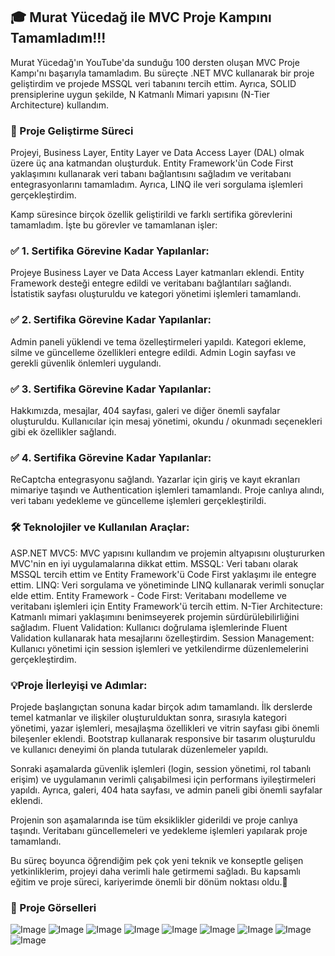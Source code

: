 ## 🎓 Murat Yücedağ ile MVC Proje Kampını Tamamladım!!!

Murat Yücedağ'ın YouTube'da sunduğu 100 dersten oluşan MVC Proje Kampı'nı başarıyla tamamladım. Bu süreçte .NET MVC kullanarak bir proje geliştirdim ve projede MSSQL veri tabanını tercih ettim. Ayrıca, SOLID prensiplerine uygun şekilde, N Katmanlı Mimari yapısını (N-Tier Architecture) kullandım.

### 🚀 Proje Geliştirme Süreci

Projeyi, Business Layer, Entity Layer ve Data Access Layer (DAL) olmak üzere üç ana katmandan oluşturduk. Entity Framework'ün Code First yaklaşımını kullanarak veri tabanı bağlantısını sağladım ve veritabanı entegrasyonlarını tamamladım. Ayrıca, LINQ ile veri sorgulama işlemleri gerçekleştirdim.

Kamp süresince birçok özellik geliştirildi ve farklı sertifika görevlerini tamamladım. İşte bu görevler ve tamamlanan işler:

### ✅ 1. Sertifika Görevine Kadar Yapılanlar:

Projeye Business Layer ve Data Access Layer katmanları eklendi.
Entity Framework desteği entegre edildi ve veritabanı bağlantıları sağlandı.
İstatistik sayfası oluşturuldu ve kategori yönetimi işlemleri tamamlandı.

### ✅ 2. Sertifika Görevine Kadar Yapılanlar:

Admin paneli yüklendi ve tema özelleştirmeleri yapıldı.
Kategori ekleme, silme ve güncelleme özellikleri entegre edildi.
Admin Login sayfası ve gerekli güvenlik önlemleri uygulandı.

### ✅ 3. Sertifika Görevine Kadar Yapılanlar:

Hakkımızda, mesajlar, 404 sayfası, galeri ve diğer önemli sayfalar oluşturuldu.
Kullanıcılar için mesaj yönetimi, okundu / okunmadı seçenekleri gibi ek özellikler sağlandı.

### ✅ 4. Sertifika Görevine Kadar Yapılanlar:

ReCaptcha entegrasyonu sağlandı.
Yazarlar için giriş ve kayıt ekranları mimariye taşındı ve Authentication işlemleri tamamlandı.
Proje canlıya alındı, veri tabanı yedekleme ve güncelleme işlemleri gerçekleştirildi.

### 🛠️ Teknolojiler ve Kullanılan Araçlar:

ASP.NET MVC5: MVC yapısını kullandım ve projemin altyapısını oluştururken MVC'nin en iyi uygulamalarına dikkat ettim.
MSSQL: Veri tabanı olarak MSSQL tercih ettim ve Entity Framework'ü Code First yaklaşımı ile entegre ettim.
LINQ: Veri sorgulama ve yönetiminde LINQ kullanarak verimli sonuçlar elde ettim.
Entity Framework - Code First: Veritabanı modelleme ve veritabanı işlemleri için Entity Framework'ü tercih ettim.
N-Tier Architecture: Katmanlı mimari yaklaşımını benimseyerek projemin sürdürülebilirliğini sağladım.
Fluent Validation: Kullanıcı doğrulama işlemlerinde Fluent Validation kullanarak hata mesajlarını özelleştirdim.
Session Management: Kullanıcı yönetimi için session işlemleri ve yetkilendirme düzenlemelerini gerçekleştirdim.

### 💡Proje İlerleyişi ve Adımlar:

Projede başlangıçtan sonuna kadar birçok adım tamamlandı. İlk derslerde temel katmanlar ve ilişkiler oluşturulduktan sonra, sırasıyla kategori yönetimi, yazar işlemleri, mesajlaşma özellikleri ve vitrin sayfası gibi önemli bileşenler eklendi. Bootstrap kullanarak responsive bir tasarım oluşturuldu ve kullanıcı deneyimi ön planda tutularak düzenlemeler yapıldı.

Sonraki aşamalarda güvenlik işlemleri (login, session yönetimi, rol tabanlı erişim) ve uygulamanın verimli çalışabilmesi için performans iyileştirmeleri yapıldı. Ayrıca, galeri, 404 hata sayfası, ve admin paneli gibi önemli sayfalar eklendi.

Projenin son aşamalarında ise tüm eksiklikler giderildi ve proje canlıya taşındı. Veritabanı güncellemeleri ve yedekleme işlemleri yapılarak proje tamamlandı.

Bu süreç boyunca öğrendiğim pek çok yeni teknik ve konseptle gelişen yetkinliklerim, projeyi daha verimli hale getirmemi sağladı. Bu kapsamlı eğitim ve proje süreci, kariyerimde önemli bir dönüm noktası oldu.🚀

### 🔎 Proje Görselleri
![Image](https://github.com/user-attachments/assets/41c800ec-aa84-4b00-8a63-82ca8e880eb7)
![Image](https://github.com/user-attachments/assets/8e0f044f-5b2d-4dcf-9d7f-facb44a9ff32)
![Image](https://github.com/user-attachments/assets/a1e61a96-66cf-4a6c-8fa4-1c6f10c3deae)
![Image](https://github.com/user-attachments/assets/25ec53a6-f3ea-47f9-8247-7e1f89b70096)
![Image](https://github.com/user-attachments/assets/b590b042-dbc5-48d0-92e7-6282a8ecbe01)
![Image](https://github.com/user-attachments/assets/3c944b86-f7b6-4e50-9757-93e2addf25ef)
![Image](https://github.com/user-attachments/assets/60dd4ab8-45bc-4ffe-8fe3-6aebc571fee3)
![Image](https://github.com/user-attachments/assets/51b348d2-2ba9-43dc-b8b3-cb7ebecab963)
![Image](https://github.com/user-attachments/assets/d5bdd172-0733-448a-8556-647491596de9)

